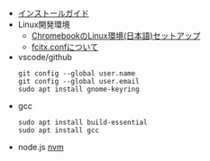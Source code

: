 *   [インストールガイド](https://support.google.com/chromeosflex/answer/11552529?hl=ja)
*   Linux開発環境
    -   [ChromebookのLinux環境(日本語)セットアップ](https://3nmt.com/chromebook_linux_japanese/)
    -   [fcitx.confについて](https://qiita.com/suzuki_sh/items/1319b050ba41e03890f5)
*   vscode/github
    ```
    git config --global user.name
    git config --global user.email
    sudo apt install gnome-keyring
    ```
*   gcc
    ```
    sudo apt install build-essential
    sudo apt install gcc
    ```
*   node.js
    [nvm](https://github.com/nvm-sh/nvm)
